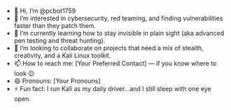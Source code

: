 - 👋 Hi, I’m @pcbot1759
- 👀 I’m interested in cybersecurity, red teaming, and finding vulnerabilities faster than they patch them.
- 🌱 I’m currently learning how to stay invisible in plain sight (aka advanced pen testing and threat hunting).
- 💞️ I’m looking to collaborate on projects that need a mix of stealth, creativity, and a Kali Linux toolkit.
- 📫 How to reach me: [Your Preferred Contact] — if you know where to look 😉
- 😄 Pronouns: [Your Pronouns]
- ⚡ Fun fact: I run Kali as my daily driver...and I still sleep with one eye open.

<!---
pcbot1759/pcbot1759 is a ✨ special ✨ repository because its `README.md` (this file) appears on your GitHub profile.
You can click the Preview link to take a look at your changes.
--->

